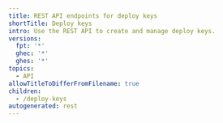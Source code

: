 ```yaml
---
title: REST API endpoints for deploy keys
shortTitle: Deploy keys
intro: Use the REST API to create and manage deploy keys.
versions:
  fpt: '*'
  ghec: '*'
  ghes: '*'
topics:
  - API
allowTitleToDifferFromFilename: true
children:
  - /deploy-keys
autogenerated: rest
---
```


<!-- Content after this section is automatically generated -->
